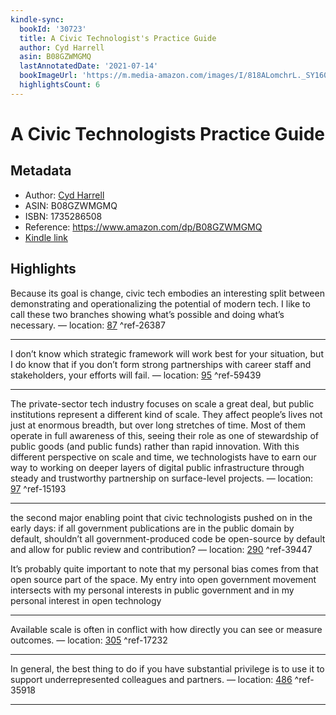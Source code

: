 ```yaml
---
kindle-sync:
  bookId: '30723'
  title: A Civic Technologist's Practice Guide
  author: Cyd Harrell
  asin: B08GZWMGMQ
  lastAnnotatedDate: '2021-07-14'
  bookImageUrl: 'https://m.media-amazon.com/images/I/818ALomchrL._SY160.jpg'
  highlightsCount: 6
---
```

# A Civic Technologists Practice Guide
## Metadata
* Author: [Cyd Harrell](https://www.amazon.com/Cyd-Harrell/e/B08JQPYTW1/ref=dp_byline_cont_ebooks_1)
* ASIN: B08GZWMGMQ
* ISBN: 1735286508
* Reference: https://www.amazon.com/dp/B08GZWMGMQ
* [Kindle link](kindle://book?action=open&asin=B08GZWMGMQ)

## Highlights
Because its goal is change, civic tech embodies an interesting split between demonstrating and operationalizing the potential of modern tech. I like to call these two branches showing what’s possible and doing what’s necessary. — location: [87](kindle://book?action=open&asin=B08GZWMGMQ&location=87) ^ref-26387

---
I don’t know which strategic framework will work best for your situation, but I do know that if you don’t form strong partnerships with career staff and stakeholders, your efforts will fail. — location: [95](kindle://book?action=open&asin=B08GZWMGMQ&location=95) ^ref-59439

---
The private-sector tech industry focuses on scale a great deal, but public institutions represent a different kind of scale. They affect people’s lives not just at enormous breadth, but over long stretches of time. Most of them operate in full awareness of this, seeing their role as one of stewardship of public goods (and public funds) rather than rapid innovation. With this different perspective on scale and time, we technologists have to earn our way to working on deeper layers of digital public infrastructure through steady and trustworthy partnership on surface-level projects. — location: [97](kindle://book?action=open&asin=B08GZWMGMQ&location=97) ^ref-15193

---
the second major enabling point that civic technologists pushed on in the early days: if all government publications are in the public domain by default, shouldn’t all government-produced code be open-source by default and allow for public review and contribution? — location: [290](kindle://book?action=open&asin=B08GZWMGMQ&location=290) ^ref-39447

It’s probably quite important to note that my personal bias comes from that open source part of the space. My entry into open government movement intersects with my personal interests in public government and in my personal interest in open technology

---
Available scale is often in conflict with how directly you can see or measure outcomes. — location: [305](kindle://book?action=open&asin=B08GZWMGMQ&location=305) ^ref-17232

---
In general, the best thing to do if you have substantial privilege is to use it to support underrepresented colleagues and partners. — location: [486](kindle://book?action=open&asin=B08GZWMGMQ&location=486) ^ref-35918

---

